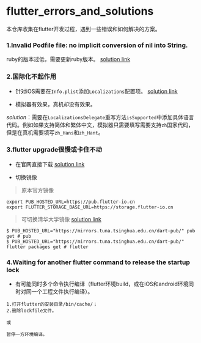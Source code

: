 # flutter_errors_and_solutions
本仓库收集在flutter开发过程，遇到一些错误和如何解决的方案。

### 1.Invalid Podfile file: no implicit conversion of nil into String.

ruby的版本过低，需要更新ruby版本。 [solution link](https://www.cnblogs.com/doudouyoutang/p/10716376.html)


### 2.国际化不起作用

- 针对iOS需要在`Info.plist`添加`Localizations`配置项。 [solution link](https://flutter.cn/docs/development/accessibility-and-localization/internationalization)

- 模拟器有效果，真机却没有效果。

_solution_：需要在`LocalizationsDelegate`重写方法`isSupported`中添加具体语言代码。例如如果支持简体和繁体中文，模拟器只需要填写需要支持`zh`国家代码，但是在真机需要填写`zh_Hans`和`zh_Hant`。

### 3.flutter upgrade很慢或卡住不动

- 在官网直接下载 [solution link](https://flutter.dev/docs/get-started/install)

- 切换镜像

> 原本官方镜像

```
export PUB_HOSTED_URL=https://pub.flutter-io.cn
export FLUTTER_STORAGE_BASE_URL=https://storage.flutter-io.cn
```

> 可切换清华大学镜像 
 [solution link](https://mirror.tuna.tsinghua.edu.cn/help/dart-pub/)

```
$ PUB_HOSTED_URL="https://mirrors.tuna.tsinghua.edu.cn/dart-pub/" pub get # pub
$ PUB_HOSTED_URL="https://mirrors.tuna.tsinghua.edu.cn/dart-pub/" flutter packages get # flutter
```

### 4.Waiting for another flutter command to release the startup lock

- 有可能同时多个命令执行编译（flutter环境build，或在iOS和android环境同时对同一个工程文件执行编译）。

```
1.打开flutter的安装目录/bin/cache/；
2.删除lockfile文件。

或

暂停一方环境编译。
```




